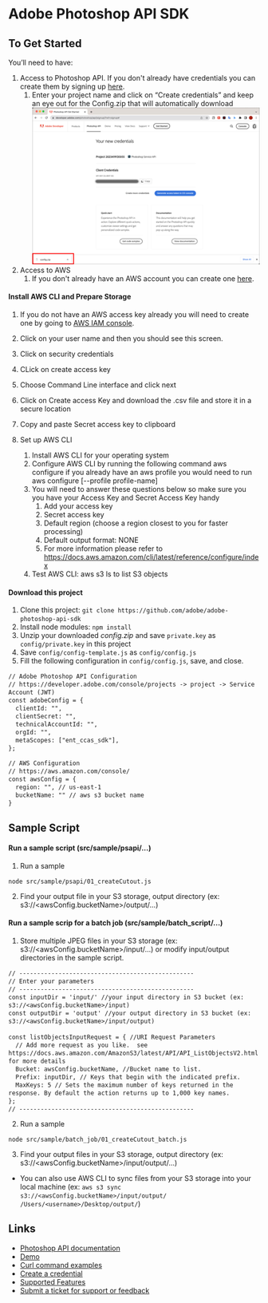 # Adobe Photoshop API SDK

## To Get Started

You’ll need to have: 

1. Access to Photoshop API. If you don't already have credentials you can create them by signing up [here](https://developer.adobe.com/photoshop/api/signup/?ref=signup).
   1. Enter your project name and click on “Create credentials” and keep an eye out for the   Config.zip that will automatically download
   ![](docs/configzip.jpg)
1. Access to AWS
   1. If you don't already have an AWS account you can create one [here](https://docs.aws.amazon.com/rekognition/latest/dg/setting-up.html).

#### Install AWS CLI and Prepare Storage

1. If you do not have an AWS access key already you will need to create one by going to [AWS IAM console](https://us-east-1.console.aws.amazon.com/iamv2/home?region=us-west-2#/users).

1. Click on your user name and then you should see this screen.
1. Click on security credentials
1. CLick on create access key
1. Choose Command Line interface and click next 
1. Click on Create access Key and download the .csv file and store it in a secure location
1. Copy and paste Secret access key to clipboard
1. Set up AWS CLI
   1. Install AWS CLI for your operating system
   1. Configure AWS CLI by running the following command  aws configure if you already have an aws profile you would need to run aws configure [--profile profile-name]
   1. You will need to answer these questions below so make sure you you have your Access Key and Secret Access Key handy
      1. Add your access key 
      1. Secret access key 
      1. Default region (choose a region closest to you for faster processing) 
      1. Default output format: NONE
      1. For more information please refer to https://docs.aws.amazon.com/cli/latest/reference/configure/index
   1. Test AWS CLI: aws s3 ls to list S3 objects

#### Download this project

1. Clone this project: `git clone https://github.com/adobe/adobe-photoshop-api-sdk`
1. Install node modules: `npm install`
1. Unzip your downloaded _config.zip_ and save `private.key` as `config/private.key` in this project
1. Save `config/config-template.js` as `config/config.js`
1. Fill the following configuration in `config/config.js`, save, and close.

```
// Adobe Photoshop API Configuration
// https://developer.adobe.com/console/projects -> project -> Service Account (JWT)
const adobeConfig = {
  clientId: "",
  clientSecret: "",
  technicalAccountId: "",
  orgId: "",
  metaScopes: ["ent_ccas_sdk"],
};
```

```
// AWS Configuration
// https://aws.amazon.com/console/
const awsConfig = {
  region: "", // us-east-1
  bucketName: "" // aws s3 bucket name
}
```

## Sample Script

#### Run a sample script (src/sample/psapi/...)

1. Run a sample

```
node src/sample/psapi/01_createCutout.js
```

2. Find your output file in your S3 storage, output directory (ex: s3://<awsConfig.bucketName>/output/...)

#### Run a sample scrip for a batch job (src/sample/batch_script/...)

1. Store multiple JPEG files in your S3 storage (ex: s3://<awsConfig.bucketName>/input/...) or modify input/output directories in the sample script.
```
// -------------------------------------------------
// Enter your parameters
// -------------------------------------------------
const inputDir = 'input/' //your input directory in S3 bucket (ex: s3://<awsConfig.bucketName>/input)
const outputDir = 'output' //your output directory in S3 bucket (ex: s3://<awsConfig.bucketName>/input/output)

const listObjectsInputRequest = { //URI Request Parameters
  // Add more request as you like.  see https://docs.aws.amazon.com/AmazonS3/latest/API/API_ListObjectsV2.html for more details
  Bucket: awsConfig.bucketName, //Bucket name to list.
  Prefix: inputDir, // Keys that begin with the indicated prefix.
  MaxKeys: 5 // Sets the maximum number of keys returned in the response. By default the action returns up to 1,000 key names.
};
// -------------------------------------------------
```
2. Run a sample

```
node src/sample/batch_job/01_createCutout_batch.js
```

3. Find your output files in your S3 storage, output directory (ex: s3://<awsConfig.bucketName>/input/output/...)

- You can also use AWS CLI to sync files from your S3 storage into your local machine (ex: `aws s3 sync s3://<awsConfig.bucketName>/input/output/ /Users/<username>/Desktop/output/`)

## Links

- [Photoshop API documentation](https://developer.adobe.com/photoshop/photoshop-api-docs/api/)
- [Demo](https://developer.adobe.com/photoshop/api/)
- [Curl command examples](https://developer.adobe.com/photoshop/photoshop-api-docs/code-sample/)
- [Create a credential](https://developer.adobe.com/photoshop/api/signup/?ref=signup)
- [Supported Features](https://developer.adobe.com/photoshop/photoshop-api-docs/features/)
- [Submit a ticket for support or feedback](https://psd-services.zendesk.com/hc/en-us/requests/new)
